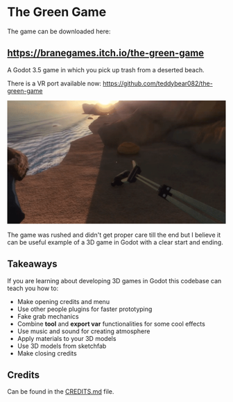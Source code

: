 # The Green Game

The game can be downloaded here:

## https://branegames.itch.io/the-green-game

A Godot 3.5 game in which you pick up trash from a deserted beach.

There is a VR port available now:
https://github.com/teddybear082/the-green-game

![The Green Game](game.gif)

The game was rushed and didn't get proper care till the end but I believe it can be useful example of a 3D game in Godot with a clear start and ending.

## Takeaways

If you are learning about developing 3D games in Godot this codebase can teach you how to:

- Make opening credits and menu
- Use other people plugins for faster prototyping
- Fake grab mechanics
- Combine **tool** and **export var** functionalities for some cool effects
- Use music and sound for creating atmosphere
- Apply materials to your 3D models
- Use 3D models from sketchfab
- Make closing credits

## Credits

Can be found in the [CREDITS.md](CREDITS.md) file.

